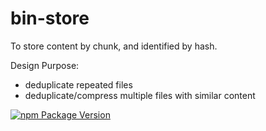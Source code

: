 # bin-store

To store content by chunk, and identified by hash.

Design Purpose:
- deduplicate repeated files
- deduplicate/compress multiple files with similar content

[![npm Package Version](https://img.shields.io/npm/v/bin-store.svg?maxAge=3600)](https://www.npmjs.com/package/bin-store)
